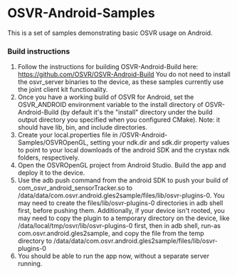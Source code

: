 # OSVR-Android-Samples
This is a set of samples demonstrating basic OSVR usage on Android.

### Build instructions
 1. Follow the instructions for building OSVR-Android-Build here: https://github.com/OSVR/OSVR-Android-Build You do not need to install the osvr_server binaries to the device, as these samples currently use the joint client kit functionality.
 2. Once you have a working build of OSVR for Android, set the OSVR_ANDROID environment variable to the install directory of OSVR-Android-Build (by default it's the "install" directory under the build output directory you specified when you configured CMake). Note: it should have lib, bin, and include directories.
 3. Create your local.properties file in /OSVR-Android-Samples/OSVROpenGL, setting your ndk.dir and sdk.dir property values to point to your local downloads of the android SDK and the crystax ndk folders, respectively.
 4. Open the OSVROpenGL project from Android Studio. Build the app and deploy it to the device.
 5. Use the adb push command from the android SDK to push your build of com_osvr_android_sensorTracker.so to /data/data/com.osvr.android.gles2sample/files/lib/osvr-plugins-0. You may need to create the files/lib/osvr-plugins-0 directories in adb shell first, before pushing them. Additionally, if your device isn't rooted, you may need to copy the plugin to a temporary directory on the device, like /data/local/tmp/osvr/lib/osvr-plugins-0 first, then in adb shell, run-as com.osvr.android.gles2sample, and copy the file from the temp directory to /data/data/com.osvr.android.gles2sample/files/lib/osvr-plugins-0
 6. You should be able to run the app now, without a separate server running.
